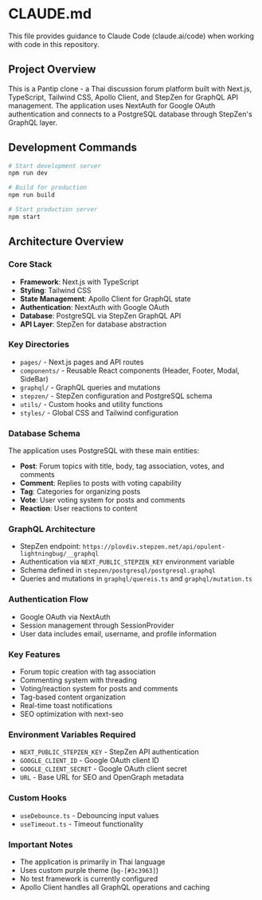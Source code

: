 # CLAUDE.md

This file provides guidance to Claude Code (claude.ai/code) when working with code in this repository.

## Project Overview

This is a Pantip clone - a Thai discussion forum platform built with Next.js, TypeScript, Tailwind CSS, Apollo Client, and StepZen for GraphQL API management. The application uses NextAuth for Google OAuth authentication and connects to a PostgreSQL database through StepZen's GraphQL layer.

## Development Commands

```bash
# Start development server
npm run dev

# Build for production
npm run build

# Start production server
npm start
```

## Architecture Overview

### Core Stack
- **Framework**: Next.js with TypeScript
- **Styling**: Tailwind CSS
- **State Management**: Apollo Client for GraphQL state
- **Authentication**: NextAuth with Google OAuth
- **Database**: PostgreSQL via StepZen GraphQL API
- **API Layer**: StepZen for database abstraction

### Key Directories
- `pages/` - Next.js pages and API routes
- `components/` - Reusable React components (Header, Footer, Modal, SideBar)
- `graphql/` - GraphQL queries and mutations
- `stepzen/` - StepZen configuration and PostgreSQL schema
- `utils/` - Custom hooks and utility functions
- `styles/` - Global CSS and Tailwind configuration

### Database Schema
The application uses PostgreSQL with these main entities:
- **Post**: Forum topics with title, body, tag association, votes, and comments
- **Comment**: Replies to posts with voting capability
- **Tag**: Categories for organizing posts
- **Vote**: User voting system for posts and comments
- **Reaction**: User reactions to content

### GraphQL Architecture
- StepZen endpoint: `https://plovdiv.stepzen.net/api/opulent-lightningbug/__graphql`
- Authentication via `NEXT_PUBLIC_STEPZEN_KEY` environment variable
- Schema defined in `stepzen/postgresql/postgresql.graphql`
- Queries and mutations in `graphql/quereis.ts` and `graphql/mutation.ts`

### Authentication Flow
- Google OAuth via NextAuth
- Session management through SessionProvider
- User data includes email, username, and profile information

### Key Features
- Forum topic creation with tag association
- Commenting system with threading
- Voting/reaction system for posts and comments
- Tag-based content organization
- Real-time toast notifications
- SEO optimization with next-seo

### Environment Variables Required
- `NEXT_PUBLIC_STEPZEN_KEY` - StepZen API authentication
- `GOOGLE_CLIENT_ID` - Google OAuth client ID
- `GOOGLE_CLIENT_SECRET` - Google OAuth client secret
- `URL` - Base URL for SEO and OpenGraph metadata

### Custom Hooks
- `useDebounce.ts` - Debouncing input values
- `useTimeout.ts` - Timeout functionality

### Important Notes
- The application is primarily in Thai language
- Uses custom purple theme (`bg-[#3c3963]`)
- No test framework is currently configured
- Apollo Client handles all GraphQL operations and caching
